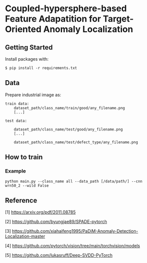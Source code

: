 # Coupled-hypersphere-based Feature Adapatition for Target-Oriented Anomaly Localization

## Getting Started

Install packages with:

```
$ pip install -r requirements.txt
```

## Data

Prepare industrial image as:

``` 
train data:
    dataset_path/class_name/train/good/any_filename.png
    [...]

test data:

    dataset_path/class_name/test/good/any_filename.png
    [...]

    dataset_path/class_name/test/defect_type/any_filename.png
``` 

## How to train

### Example
```
python main.py --class_name all --data_path [/data/path/] --cnn wrn50_2 --wild False
```

## Reference
[1] https://arxiv.org/pdf/2011.08785

[2] https://github.com/byungjae89/SPADE-pytorch

[3] https://github.com/xiahaifeng1995/PaDiM-Anomaly-Detection-Localization-master

[4] https://github.com/pytorch/vision/tree/main/torchvision/models

[5] https://github.com/lukasruff/Deep-SVDD-PyTorch